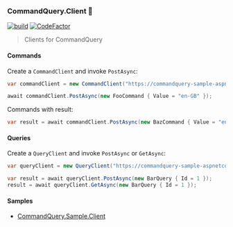 ### CommandQuery.Client 🧰

[![build](https://github.com/hlaueriksson/CommandQuery/actions/workflows/build.yml/badge.svg)](https://github.com/hlaueriksson/CommandQuery/actions/workflows/build.yml) [![CodeFactor](https://codefactor.io/repository/github/hlaueriksson/commandquery/badge)](https://codefactor.io/repository/github/hlaueriksson/commandquery)

> Clients for CommandQuery

#### Commands

Create a `CommandClient` and invoke `PostAsync`:

```cs
var commandClient = new CommandClient("https://commandquery-sample-aspnetcore-v5.azurewebsites.net/api/command/");

await commandClient.PostAsync(new FooCommand { Value = "en-GB" });
```

Commands with result:

```cs
var result = await commandClient.PostAsync(new BazCommand { Value = "en-GB" });
```

#### Queries

Create a `QueryClient` and invoke `PostAsync` or `GetAsync`:

```cs
var queryClient = new QueryClient("https://commandquery-sample-aspnetcore-v5.azurewebsites.net/api/query/");

var result = await queryClient.PostAsync(new BarQuery { Id = 1 });
result = await queryClient.GetAsync(new BarQuery { Id = 1 });
```

#### Samples

* [CommandQuery.Sample.Client](https://github.com/hlaueriksson/CommandQuery/tree/master/samples/CommandQuery.Sample.Client)
